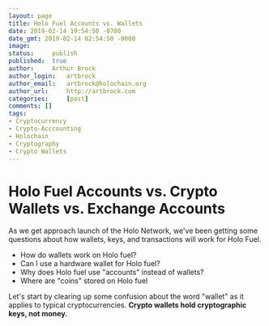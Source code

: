 ```yaml
---
layout: page
title: Holo Fuel Accounts vs. Wallets
date: 2019-02-14 19:54:50 -0700
date_gmt: 2019-02-14 02:54:50 -0000
image: 		
status: 	publish
published: 	true
author: 	Arthur Brock
author_login: 	artbrock
author_email: 	artbrock@holochain.org
author_url: 	http://artbrock.com
categories: 	[post]
comments: []
tags:
- Cryptocurrency
- Crypto-Acccounting
- Holochain
- Cryptography
- Crypto Wallets
---
```


# Holo Fuel Accounts vs. Crypto Wallets vs. Exchange Accounts

As we get approach launch of the Holo Network, we've been getting some questions about how wallets, keys, and transactions will work for Holo Fuel.  
 - How do wallets work on Holo fuel?
 - Can I use a hardware wallet for Holo fuel?
 - Why does Holo fuel use "accounts" instead of wallets?
 - Where are "coins" stored on Holo fuel


Let's start by clearing up some confusion about the word "wallet" as it applies to typical cryptocurrencies. **Crypto wallets hold cryptographic keys, not money.**
